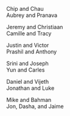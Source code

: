 Chip and Chau  
Aubrey and Pranava  

Jeremy and Christiaan  
Camille and Tracy  

Justin and Victor  
Prashil and Anthony  

Srini and Joseph  
Yun and Carles  

Daniel and Vijeth  
Jonathan and Luke  

Mike and Bahman  
Jon, Dasha, and Jaime  
